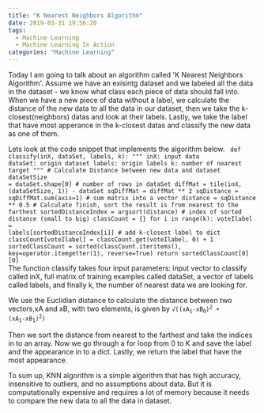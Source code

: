 ```yaml
---
title: "K Nearest Neighbors Algorithm"
date: 2019-03-31 19:56:20
tags: 
  - Machine Learning
  - Machine Learning In Action 
categories: "Machine Learning" 
---
```

Today I am going to talk about an algorithm called 'K Nearest Neighbors Algorithm'. Assume we have an exisintg dataset and we labeled all the data in the dataset - we know what class each piece of data should fall into. When we have a new piece of data without a label, we calculate the distance of the new data to all the data in our dataset, then we take the k-closest(neighbors) datas and look at their labels. Lastly, we take the label that have most apperance in the k-closest datas and classify the new data as one of them.

Lets look at the code snippet that implements the algorithm below.
<code>
def classify(inX, dataSet, labels, k):
    """
    inX: input data
    dataSet: origin dataset
    labels: origin labels
    k: number of nearest target
    """
    # Calculate Distance between new data and dataset
    dataSetSize = dataSet.shape[0]  # number of rows in dataSet
    diffMat = tile(inX, (dataSetSize, 1)) - dataSet
    sqDiffMat = diffMat ** 2
    sqDistance = sqDiffMat.sum(axis=1)  # sum  matrix into a vector
    distance = sqDistance ** 0.5
    # Calculate finish, sort the result is from nearest to the farthest
    sortedDistanceIndex = argsort(distance)  # index of sorted distance (small to big)
    classCount = {}
    for i in range(k):
        voteIlabel = labels[sortedDistanceIndex[i]]
        # add k-closest label to dict
        classCount[voteIlabel] = classCount.get(voteIlabel, 0) + 1
    sortedClassCount = sorted(classCount.iteritems(),
                              key=operator.itemgetter(1), reverse=True)
    return sortedClassCount[0][0]
</code> 
The function classify takes four input parameters: input vector to classify called inX, full matrix of training examples called dataSet, a vector of labels called labels, and finally k, the number of nearest data we are looking for.

We use the Euclidian distance to calculate the distance between two vectors,xA and xB, with two elements, is given by 
<code>&#8730;((xA<sub>1</sub>-xB<sub>0</sub>)<sup>2</sup> + (xA<sub>1</sub>-xB<sub>1</sub>)<sup>2</sup>)</code>

Then we sort the distance from nearest to the farthest and take the indices in to an array. Now we go through a for loop from 0 to K and save the label and the appearance in to a dict. Lastly, we return the label that have the most appearance. 

To sum up, KNN algorithm is a simple algorithm that has high accuracy, insensitive to outliers, and no assumptions about data. But it is computationally expensive and requires a lot of memory because it needs to compare the new data to all the data in dataset.
